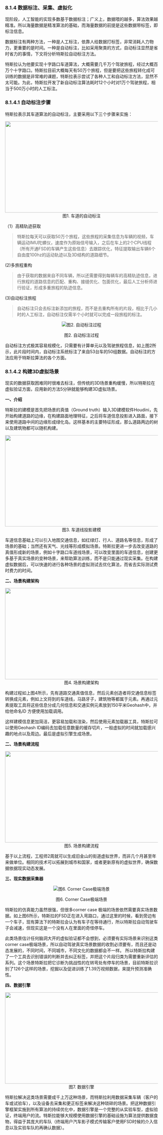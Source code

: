 ### 8.1.4 数据标注、采集、虚拟化

现阶段，人工智能的实现多数基于数据标注；广义上，数据喂的越多，算法效果越精准。所以海量数据是精准算法的基础，而海量数据的前提是这些数据带标签，即标注信息。

数据标注有两种方法，一种是人工标注，依靠人给数据打标签，非常消耗人力物力，更重要的是时间。一种是自动标注，比如采用聚类的方式，自动标注显然是省时省力的事情，下文将分析特斯拉自动标注方法。

特斯拉认为他要实现十字路口车道算法，大概需要几千万个驾驶旅程，经过大概百万个十字路口。特斯拉目前大概每天有50万个旅程，但是要把这些旅程转化成可训练的数据是非常难的课题，特斯拉表示尝试了各种人工和自动标注方法，显然不太可能。为此，特斯拉开发了新自动标注算法耗时12个小时对1万个驾驶旅程，相当于500万小时的人工标注。

### 8.1.4.1 自动标注步骤

特斯拉表示其车道算法的自动标注，主要采用以下三个步骤来实施：

<div align=center>
<img src="./imgs/8.1.4.1.jpg" width="600" height="300">
</div>
<div align=center>图1. 车道的自动标注</div>

（1）高精轨迹获取

>特斯拉每天可以获取50万个旅程，这些旅程的采集信息为车辆的视频，车辆运动IMU陀螺仪，速度作为原始信号输入，之后在车上的2个CPU线程（所有开通FSD的车辆产生这些信息）去跟踪优化，特征提取输出车辆6个自由度100hz的运动轨迹以及3D结构的道路细节。

(2)多旅程重构

>由于获取的数据来自不同车辆，所以还需要得到每辆车的高精轨迹信息，进行旅程的道路信息的匹配、重构、接缝优化、包面优化，最后人工分析师进行验证，形成多重旅程的轨迹信息。

(3)自动标注旅程

>自动标注只会去标注新添加的旅程，而不是去重构所有的片段，相比于几小时的人工标注，自动标注仅需半个小时就可以完成一段旅程的标注。

<div align=center>

![图2. 自动标注过程](./imgs/8.1.4.2.gif)

</div>
<div align=center>图2. 自动标注过程 </div>

自动标注方式极其容易规模化，只需要有计算单元以及驾驶旅程信息，如上图2所示，此片段时间内，自动标注系统标注了来自53台车的50组数据。自动标注的方法应用于特斯拉算法的各个方面。

### 8.1.4.2 构建3D虚拟场景

现实的数据获取困难同时很难去标注，但传统的3D场景重构缓慢，所以特斯拉在虚拟验证方面，应用新的方法5分钟就能够构建3D虚拟场景。

**一、介绍**

特斯拉的建模是首先把场景的真值（Ground truth）输入3D建模软件Houdini，先开始构建道路的边缘，在构建路面地理特征，之后将车道信息投影进入路面，接下来使用道路中间的边缘形成绿化岛。这样基本的主要特征形成，那么道路两边的树以及建筑物都可以随机构建。

<div align=center>
<img src="./imgs/8.1.4.3.jpg" width="600" height="300">
</div>
<div align=center>图3. 车道线投影建模</div>

车道信息基础上可以引入地图交通信息，如红绿灯、行人、道路名等信息，形成了场景的基础；当然还有天气、光线等形成模拟场景。特斯拉更进一步去改变道路的真值形成新的场景，例如十字路口车道线场景，可以改变里面的车道信息，创建更多基于真实场景的变种场景，来帮助算法训练，而不是只能通过现实采集。在构建虚拟数据后，可以快速的进行各种场景的虚拟测试去优化算法，而省去实际测试费时费力的时间。

**二、场景构建架构**

<div align=center>
<img src="./imgs/8.1.4.4.jpg" width="600" height="300">
</div>
<div align=center>图4. 场景构建架构</div>

构建过程如上图4所示，先有道路交通真值信息，然后元素创造者将交通信息标签转换成元素，例如上文将到的车道线，马路牙子，建筑物等都属于元素。再通过元素提取工具将这些信息分成几何信息和交通实例元素放到150平米Geohash中，并给他命名ID 方便使用加载调用。

这样建模信息更加简洁，更容易加载和渲染，然后使用元素加载器工具，特斯拉可以使用Geohash ID编码去加载任意数量的缓存切片，一般虚拟的时间就加载感兴趣的地点以及周边。最后是虚拟引擎生成场景。

**二、场景构建流程**

<div align=center>
<img src="./imgs/8.1.4.5.jpg" width="600" height="300">
</div>
<div align=center>图5. 场景构建流程</div>

基于以上流程，工程师2周就可以生成旧金山的街道虚拟世界，而非几个月甚至年来做单位。相同的技术可以拓展到城市和国家，或者更新原有的虚拟世界，确保数据依据现实动态发展。

**三、现实数据采集器**

<div align=center>

![图6. Corner Case极端场景](./imgs/8.1.4.6.gif)

</div>
<div align=center>图6. Corner Case极端场景 </div>

特斯拉的仿真能力虽然很强，但很多corner case 极端的场景依然需要真实场景数据。如上图6所示，特斯拉的FSD正在进入弯路口，通过这里的时候，看到旁边有一个车子，现有算法下的特斯拉会认为有车子在等待通行，所以特斯拉自动驾驶车子会减速，但现实这是一个没有人在里面的奇怪停车。

此类场景估计任何脑洞大开的虚拟验证都不会想到，必须要有实际场景来识别这类corner case极端场景，所以自动驾驶真实场景数据的收割必须要有，而且还是动态发展的，不同时间，不同城市，不同文化的数据都会不一样。
所以特斯拉构建了一个工具去识别错误的判断并去纠正标签，并把这个片段归类为需要重新评估的系列。这个场景特斯拉把它诊断为挑战性的在转弯处有停车的场景，目前特斯拉识别了126个这样的场景，挖掘以及促进训练了1.39万视频数据，来提升预测准确性。

**四、数据引擎**

<div align=center>
<img src="./imgs/8.1.4.7.jpg" width="600" height="300">
</div>
<div align=center>图7. 数据引擎</div>

特斯拉解决这类场景需要成千上万这种场景，而特斯拉利用数据采集车辆（客户的车或试验车），以及设备去采集和更正标签来解决这种琐碎的场景。把这种数据引擎框架实施到所有算法的持续优化中，数据引擎是一个完整的从实验车型，虚拟验证，终端用户的流。特斯拉能够大规模使用数据引擎的基础设施为算法提供数据食物，得益于其庞大的车队（终端用户汽车影子模式传输客户使用FSD时候的介入信息以及实验车队的再确认数据）。
